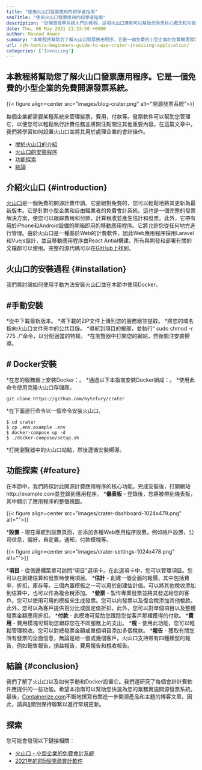 ```yaml
---
title: "使用火山口發票應用的初學者指南" 
seoTitle: "使用火山口發票應用的初學者指南" 
description: "從開源發票系統入門的教程。這項火山口準則可以幫助您熟悉核心概念和功能。" 
date: Thu, 06 May 2021 21:23:50 +0000
author: Masood Anwer
summary: "本教程將幫助您了解火山口發票應用程序。它是一個免費的小型企業的免費開源發票系統。" 
url: /zh-hant/a-beginners-guide-to-use-crater-invoicing-application/
categories: ['Invoicing']
---
```


## 本教程將幫助您了解火山口發票應用程序。它是一個免費的小型企業的免費開源發票系統。

{{< figure align=center src="images/blog-crater.png" alt="開源發票系統">}}

每個企業都需要某種系統來管理髮票，費用，付款等。發票軟件可以幫助您管理它，以便您可以輕鬆執行計費任務並將關注點關注其他重要內容。在這篇文章中，我們將學習如何設置火山口並將其用於處理企業的會計操作。
  * [關於火山口的介紹][1]
  * [火山口的安裝程序][2]
  * [功能探索][3]
  * [結論][4]

## 介紹火山口 {#introduction}
[火山口][5]是一個免費的開源計費申請。它是絕對免費的，您可以輕鬆地將其更新為最新版本。它是針對小型企業和自由職業者的免費會計系統。這也是一個完整的發票解決方案，使您可以跟踪費用和付款，計算稅收並產生估計和發票。此外，它帶有用於iPhone和Android設備的開箱即用的移動應用程序。它將允許您從任何地方進行管理。由於火山口是一種基於Web的計費軟件，因此Web應用程序採用Laravel和Vuejs設計，並且移動應用程序由React Antial構建。所有與開發和部署有關的文檔都可以使用。完整的源代碼可以在[GitHub][6]上找到。

## 火山口的安裝過程 {#installation}
我們將討論如何使用手動方法安裝火山口並在本節中使用Docker。

## #手動安裝
  *從中下載最新版本。
  *將下載的ZIP文件上傳到您的服務器並提取。
  *將您的域名指向火山口文件夾中的公共目錄。
  *導航到項目的根部，並執行“ sudo chmod -r 775 ./”命令，以分配適當的特權。
  *在瀏覽器中打開您的網站，然後關注安裝嚮導。

## # Docker安裝
  *在您的服務器上安裝Docker：。
  *通過以下本指南安裝Docker組成：。
  *使用此命令使用克隆火山口存儲庫。
```
git clone https://github.com/bytefury/crater
```
  *在下面運行命令以一個命令安裝火山口。
```
$ cd crater
$ cp .env.example .env
$ docker-compose up -d
$ ./docker-compose/setup.sh
```
  *打開瀏覽器中的火山口站點，然後遵循安裝嚮導。

## 功能探索 {#feature}
在本節中，我們將探討此開源計費應用程序的核心功能。完成安裝後，打開網站http://example.com並登錄到應用程序。
 ***儀表板**  - 登錄後，您將被帶到儀表板，其中顯示了應用程序的整個視圖。

{{< figure align=center src="images/crater-dashboard-1024x479.png" alt="">}}

 ***設置**  - 現在導航到設置頁面，並添加各種Web應用程序設置，例如帳戶設置，公司信息，偏好，自定義，通知，付款模塊等。

{{< figure align=center src="images/crater-settings-1024x478.png" alt="">}}

 ***項目**  - 從側邊欄菜單可訪問“項目”選項卡。在此選項卡中，您可以管理項目。您可以在創建估算和發票時使用項目。
 ***估計**  - 創建一個全面的報價，其中包括費率，折扣，庫存等。三個內置模板之一可以用於創建估計值。可以將其他稅收添加到估算中，也可以作為複合稅添加。
 ***發票**  - 製作專業發票並將其發送給您的客戶。您可以使用可用的模板來生成發票。您可以向發票以及復合稅添加其他稅款。此外，您可以為客戶提供百分比或固定值折扣。此外，您可以對單個項目以及整體發票金額應用折扣。
 ***付款**  - 此模塊可幫助您跟踪您從客戶那裡獲得的付款。
 ***費用**  - 費用模塊可幫助您跟踪您在不同服務上的支出。
 ***稅**  - 使用此功能，您可以輕鬆管理稅收。您可以對總發票金額或單個項目添加多個稅款。
 ***報告**  - 獲取有關您所有發票的全面信息，無論是給一個或幾個客戶。火山口支持帶有四種類型的報告，例如銷售報告，損益報告，費用報告和稅收報告。

## 結論 {#conclusion}
我們了解了火山口以及如何手動和Docker設置它。我們還研究了每個會計計費軟件應提供的一些功能。希望本指南可以幫助您快速為您的業務實施開源發票系統。
最後，[Containerize.com][7]不斷地撰寫有關進一步開源產品和主題的博客文章。因此，請與[8]類別保持聯繫以進行常規更新。

## 探索
您可能會發現以下鏈接相關：
  * [火山口 - 小型企業的免費會計系統][5]
  * [2021年的前5個開源會計軟件][9]

  
[1]: #Introduction
[2]: #Installation
[3]: #Feature
[4]: #Conclusion
[5]: https://products.containerize.com/invoicing/crater/
[6]: https://github.com/bytefury/crater
[7]: https://containerize.com
[8]: https://blog.containerize.com/category/invoicing/
[9]: https://blog.containerize.com/invoicing/top-5-open-source-accounting-software-in-the-year-2021/
